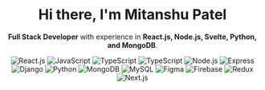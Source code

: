 <!-- Intro -->
<h1 align="center">Hi there, I'm Mitanshu Patel</h1>
<p align="center">
  <strong>Full Stack Developer</strong> with experience in <strong>React.js, Node.js, Svelte, Python, and MongoDB</strong>.
</p>

<!-- Technology Badges -->
<p align="center">
  <img src="https://img.shields.io/badge/-React.js-61DAFB?logo=react&logoColor=white&style=flat" alt="React.js">
  <img src="https://img.shields.io/badge/-JavaScript-F7DF1E?logo=javascript&logoColor=black&style=flat" alt="JavaScript">
  <img src="https://img.shields.io/badge/-TypeScript-007ACC?logo=typescript&logoColor=white&style=flat" alt="TypeScript">
  <img src="https://img.shields.io/badge/Svelte-4A4A55?style=for-the-badge&logo=svelte&style=flat" alt="TypeScript">
  <img src="https://img.shields.io/badge/-Node.js-339933?logo=node.js&logoColor=white&style=flat" alt="Node.js">
  <img src="https://img.shields.io/badge/-Express-000000?logo=express&logoColor=white&style=flat" alt="Express">
  <img src="https://img.shields.io/badge/-Django-092E20?logo=django&logoColor=white&style=flat" alt="Django">
  <img src="https://img.shields.io/badge/-Python-3776AB?logo=python&logoColor=white&style=flat" alt="Python">
  <img src="https://img.shields.io/badge/-MongoDB-47A248?logo=mongodb&logoColor=white&style=flat" alt="MongoDB">
  <img src="https://img.shields.io/badge/-MySQL-4479A1?logo=mysql&logoColor=white&style=flat" alt="MySQL">
  <img src="https://img.shields.io/badge/-Figma-F24E1E?logo=figma&logoColor=white&style=flat" alt="Figma">
  <img src="https://img.shields.io/badge/-Firebase-FFCA28?logo=firebase&logoColor=black&style=flat" alt="Firebase">
  <img src="https://img.shields.io/badge/-Redux-764ABC?logo=redux&logoColor=white&style=flat" alt="Redux">
  <img src="https://img.shields.io/badge/-Next.js-000000?logo=next.js&logoColor=white&style=flat" alt="Next.js">
</p>

